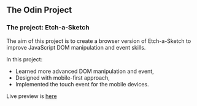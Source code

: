 ## The Odin Project 

### The project: Etch-a-Sketch

The aim of this project is to create a browser version of Etch-a-Sketch to improve JavaScript DOM manipulation and event skills. 

In this project:
- Learned more advanced DOM manipulation and event,
- Designed with mobile-first approach,
- Implemented the touch event for the mobile devices.

Live preview is [here](https://cansubaydar.github.io/etch-a-sketch/)